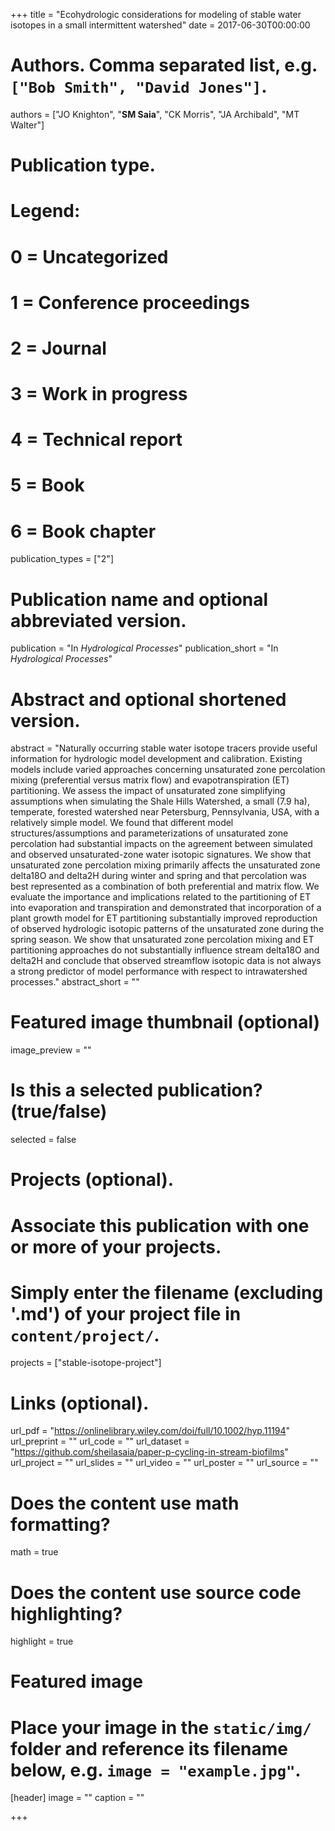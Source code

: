 +++
title = "Ecohydrologic considerations for modeling of stable water isotopes in a small intermittent watershed"
date = 2017-06-30T00:00:00

# Authors. Comma separated list, e.g. `["Bob Smith", "David Jones"]`.
authors = ["JO Knighton", "**SM Saia**", "CK Morris", "JA Archibald", "MT Walter"]

# Publication type.
# Legend:
# 0 = Uncategorized
# 1 = Conference proceedings
# 2 = Journal
# 3 = Work in progress
# 4 = Technical report
# 5 = Book
# 6 = Book chapter
publication_types = ["2"]

# Publication name and optional abbreviated version.
publication = "In *Hydrological Processes*"
publication_short = "In *Hydrological Processes*"

# Abstract and optional shortened version.
abstract = "Naturally occurring stable water isotope tracers provide useful information for hydrologic model development and calibration. Existing models include varied approaches concerning unsaturated zone percolation mixing (preferential versus matrix flow) and evapotranspiration (ET) partitioning. We assess the impact of unsaturated zone simplifying assumptions when simulating the Shale Hills Watershed, a small (7.9 ha), temperate, forested watershed near Petersburg, Pennsylvania, USA, with a relatively simple model. We found that different model structures/assumptions and parameterizations of unsaturated zone percolation had substantial impacts on the agreement between simulated and observed unsaturated-zone water isotopic signatures. We show that unsaturated zone percolation mixing primarily affects the unsaturated zone delta18O and delta2H during winter and spring and that percolation was best represented as a combination of both preferential and matrix flow. We evaluate the importance and implications related to the partitioning of ET into evaporation and transpiration and demonstrated that incorporation of a plant growth model for ET partitioning substantially improved reproduction of observed hydrologic isotopic patterns of the unsaturated zone during the spring season. We show that unsaturated zone percolation mixing and ET partitioning approaches do not substantially influence stream delta18O and delta2H and conclude that observed streamflow isotopic data is not always a strong predictor of model performance with respect to intrawatershed processes."
abstract_short = ""

# Featured image thumbnail (optional)
image_preview = ""

# Is this a selected publication? (true/false)
selected = false

# Projects (optional).
#   Associate this publication with one or more of your projects.
#   Simply enter the filename (excluding '.md') of your project file in `content/project/`.
projects = ["stable-isotope-project"]

# Links (optional).
url_pdf = "https://onlinelibrary.wiley.com/doi/full/10.1002/hyp.11194"
url_preprint = ""
url_code = ""
url_dataset = "https://github.com/sheilasaia/paper-p-cycling-in-stream-biofilms"
url_project = ""
url_slides = ""
url_video = ""
url_poster = ""
url_source = ""

# Does the content use math formatting?
math = true

# Does the content use source code highlighting?
highlight = true

# Featured image
# Place your image in the `static/img/` folder and reference its filename below, e.g. `image = "example.jpg"`.
[header]
image = ""
caption = ""

+++